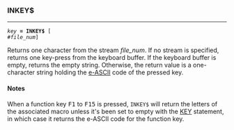 ### INKEY$
***
<code><var>key</var> <b>= INKEY$</b> [ #<var>file_num</var>]</code>

Returns one character from the stream <var>file_num</var>. If no stream is specified, returns one key-press from the keyboard buffer. If the keyboard buffer is empty, returns the empty string. Otherwise, the return value is a one-character string holding the [e-ASCII]() code of the pressed key.

#### Notes
When a function key <kbd>F1</kbd> to <kbd>F15</kbd> is pressed, `INKEY$` will return the letters of the associated macro unless it's been set to empty with the [KEY](#KEY) statement, in which case it returns the e-ASCII code for the function key.
